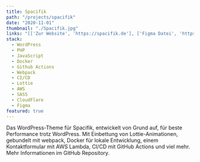 ```yaml
---
title: Spacifik
path: "/projects/spacifik"
date: "2020-11-01"
thumbnail: "./Spacifik.jpg"
links: "[['Zur Website', 'https://spacifik.de'], ['Figma Datei', 'https://www.figma.com/file/RH0q0QBNDzyjXkFiVPdOfH/Seite?node-id=43%3A5'],['GitHub', 'https://github.com/SkyGuardian42/argo']]"
stack:
  - WordPress
  - PHP
  - JavaScript
  - Docker
  - Github Actions
  - Webpack
  - CI/CD
  - Lottie
  - AWS
  - SASS
  - CloudFlare
  - Figma
featured: true
---
```


Das WordPress-Theme für Spacifik, entwickelt von Grund auf, für beste Performance trotz WordPress. Mit Einbettung von Lottie-Animationen, gebundelt mit webpack, Docker für lokale Entwicklung, einem Kontaktformular mit AWS Lambda, CI/CD mit GitHub Actions und viel mehr. Mehr Informationen im GitHub Repository.
